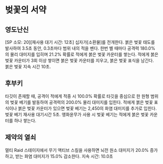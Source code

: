 # 벚꽃의 서약

## 영도난신

[SP 소모: 20][재사용 대기 시간: 12초] 십자가[소환물]를 전개한다. 붉은 벚꽃 태도를 발사하여 3.5초 동안, 0.3초마다 범위 내의 적을 벤다. 한번 벨 때마다 공격력 180.0%의 물리 대미지를 입히며 21.2% 확률로 적에게 붉은 벚꽃 카운터를 쌓는다. 적에게 붉은 벚꽃 카운터가 3회 이상 쌓이면 붉은 벚꽃 카운터를 지우고, 붉은 벚꽃 표식을 남긴다. 붉은 벚꽃 지속 시간 10초.

## 후부키

타깃이 존재할 때, 공격이 적에게 적중 시 100.0% 확률로 타깃을 중심으로 한 원형 범위의 벚꽃 베기를 발동하여 공격력의 200.0% 물리 대미지를 입힌다. 적에게 붉은 벚꽃 표식이나 붉은 벚꽃 카운터가 있으면 벚꽃 베기는 2,450의 화염 대미지를 추가로 입힌다. 벚꽃 베기 재사용 대기시간 5초. 앵화윤무가 사용 시 벚꽃 베기는 적에게 붉은 벚꽃 카운터를 하나 쌓는다.

## 제약의 열쇠

멀티 Raid 스테이지에서 무기 액티브 스킬을 사용하면 뇌전 원소 대미지가 20.0% 증가하고, 받는 화염 대미지가 15.0% 감소한다. 지속 시간: 10.0초
